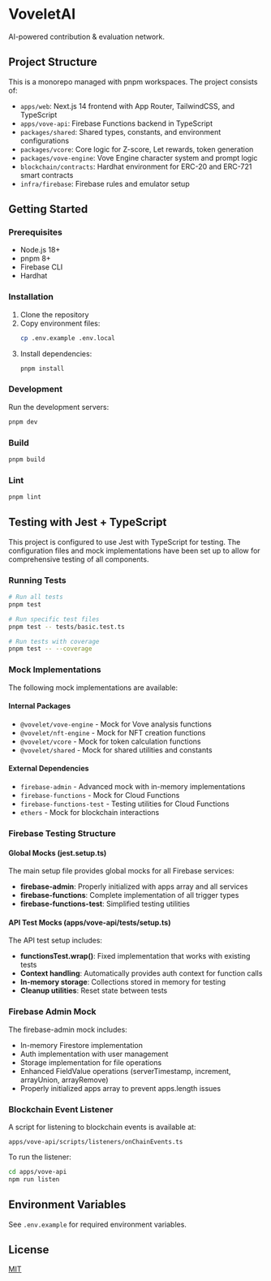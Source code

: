 # VoveletAI

AI-powered contribution & evaluation network.

## Project Structure

This is a monorepo managed with pnpm workspaces. The project consists of:

- `apps/web`: Next.js 14 frontend with App Router, TailwindCSS, and TypeScript
- `apps/vove-api`: Firebase Functions backend in TypeScript
- `packages/shared`: Shared types, constants, and environment configurations
- `packages/vcore`: Core logic for Z-score, Let rewards, token generation
- `packages/vove-engine`: Vove Engine character system and prompt logic
- `blockchain/contracts`: Hardhat environment for ERC-20 and ERC-721 smart contracts
- `infra/firebase`: Firebase rules and emulator setup

## Getting Started

### Prerequisites

- Node.js 18+ 
- pnpm 8+
- Firebase CLI
- Hardhat

### Installation

1. Clone the repository
2. Copy environment files:
   ```bash
   cp .env.example .env.local
   ```
3. Install dependencies:
   ```bash
   pnpm install
   ```

### Development

Run the development servers:

```bash
pnpm dev
```

### Build

```bash
pnpm build
```

### Lint

```bash
pnpm lint
```

## Testing with Jest + TypeScript

This project is configured to use Jest with TypeScript for testing. The configuration files and mock implementations have been set up to allow for comprehensive testing of all components.

### Running Tests

```bash
# Run all tests
pnpm test

# Run specific test files
pnpm test -- tests/basic.test.ts

# Run tests with coverage
pnpm test -- --coverage
```

### Mock Implementations

The following mock implementations are available:

#### Internal Packages

- `@vovelet/vove-engine` - Mock for Vove analysis functions
- `@vovelet/nft-engine` - Mock for NFT creation functions
- `@vovelet/vcore` - Mock for token calculation functions
- `@vovelet/shared` - Mock for shared utilities and constants

#### External Dependencies

- `firebase-admin` - Advanced mock with in-memory implementations
- `firebase-functions` - Mock for Cloud Functions
- `firebase-functions-test` - Testing utilities for Cloud Functions
- `ethers` - Mock for blockchain interactions

### Firebase Testing Structure

#### Global Mocks (jest.setup.ts)

The main setup file provides global mocks for all Firebase services:

- **firebase-admin**: Properly initialized with apps array and all services
- **firebase-functions**: Complete implementation of all trigger types
- **firebase-functions-test**: Simplified testing utilities

#### API Test Mocks (apps/vove-api/tests/setup.ts)

The API test setup includes:

- **functionsTest.wrap()**: Fixed implementation that works with existing tests
- **Context handling**: Automatically provides auth context for function calls
- **In-memory storage**: Collections stored in memory for testing
- **Cleanup utilities**: Reset state between tests

### Firebase Admin Mock

The firebase-admin mock includes:

- In-memory Firestore implementation
- Auth implementation with user management
- Storage implementation for file operations
- Enhanced FieldValue operations (serverTimestamp, increment, arrayUnion, arrayRemove)
- Properly initialized apps array to prevent apps.length issues

### Blockchain Event Listener

A script for listening to blockchain events is available at:

```
apps/vove-api/scripts/listeners/onChainEvents.ts
```

To run the listener:

```bash
cd apps/vove-api
npm run listen
```

## Environment Variables

See `.env.example` for required environment variables.

## License

[MIT](LICENSE)